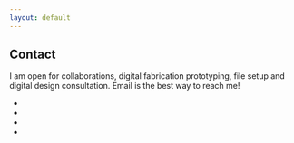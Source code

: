 ```yaml
---
layout: default
---    
```


<main>
  <!-- ***********************  ABOUT / PROFILE  *********************** 
    <header>
     <div class="content-wrap">
  <h1> 
  <a href="/"> Giovanna Diaz Fabiani </a> 
  </h1>
  <h2> Gallery</h2>
  <ul class="contact-list"> 
  <li> <a href="/index">Home</a> </li>
  <li> <a href="/projects">Projects</a> </li>
</ul>

 </div> 
</div>
  </header> -->

<!-- ********************  GALLERY ********************* -->


<!-- <ul class="comingsoon"> 
<li> <a href="https://ubu.com/papers/lewitt_sentences.html" target="_blank">Sol LeWitt - Sentences on Conceptual Art (1968) </a> </li>
<li> <a href="https://www.moma.org/artists/4929#works" target="_blank">Bridget Riley MoMA</a> </li>
<li> <a href="https://littlesis.org" target="_blank"> LitleSis - Profiling the powers that be</a></li>
<li> <a href="http://english.bouletcorp.com/2015/08/26/brassens-in-space/" target="_blank">Brassens in Space</a> </li>
<li> <a href="https://junkcharts.typepad.com" target="_blank">Junk Charts</a> </li>
<li> <a href="https://blog.prusaprinters.org/calculator/" target="_blank">RepRap Calculator</a> </li>
</ul> -->

</div>
</section>


<!-- Copy the whole <section> block to add more projects. 
<section class="project-item">
<div class="content-wrap">
<img src="images/clayprinterlazlo.png" alt="Clay 3D Printer named Lazlo">
<h3>Ceramic 3D Printer</h3>
<p>My attempt of modifying an Anycubic Linear Kossel kit to extrude clay.<br>  
<br>  
<b>Goal:</b> To produce viable ceramic sculptures without the need for a throwing wheel or the mold-making/slip casting method. </p>
<br>
<a class="btn" href="https://wikifactory.com/@gdiazfab/anycubickossel-to-ceramic" target="_blank">View Project</a>
</div>

</section>
End of Project block. 
<section class="project-item">
<div class="content-wrap">
<img src="images/laddershelf.png" alt="technical drawing of shelf">
<h3>Leaning Shelf CNC Cut</h3>
<p>Summary or description of the project and/or your role in it. Add as many paragraphs as you need.</p>
<a class="btn" href="#" target="_blank">View Project</a>
</div>
</section>

<section class="project-item">
<div class="content-wrap">
<img src="images/bizcards.png" alt="cards detailed shot">  
<h3>Business Cards</h3>
<p>Summary or description of the project and/or your role in it. Add as many paragraphs as you need.</p>
<a class="btn" href="#" target="_blank">View Project</a>
</div>
</section>

End of Project block. -->   

<!-- *****************  CONTACT INFO / SOCIAL MEDIA  ***************** -->
<footer class="footer">
<div class="content-wrap">
  <h2>Contact</h2>
  <p>I am open for collaborations, digital fabrication prototyping, file setup and digital design consultation. Email is the best way to reach me!</p>
<!-- Social media and contact links. Add or remove any networks. -->
<ul class="contact-list"> 
  <!-- Add font awesome icons -->
<li><a href="mailto:gdiazfabiani@gmail.com" class="fa fa-envelope"></a></li>
<li><a href="https://github.com/giovannadf" target="_blank" class="fa fa-github"></a> </li> 
<li><a href="https://instagram.com/gdiazfab" target="_blank" class="fa fa-instagram"></a></li>
<li><a href="https://www.linkedin.com/in/gdfabiani/" target="_blank" class="fa fa-linkedin"></a></li> 
  <!--<li> <a href="mailto:gdiazfabiani@gmail.com">Email</a> </li>
  <li> <a href="https://github.com/giovannadf" target="_blank">GitHub</a> </li>
  <li> <a href="https://instagram.com/gdiazfab" target="_blank">Instagram</a> </li>
  <li> <a href="https://www.linkedin.com/in/gdfabiani/" target="_blank">LinkedIn</a> </li>-->
</ul>
</div>
</footer>